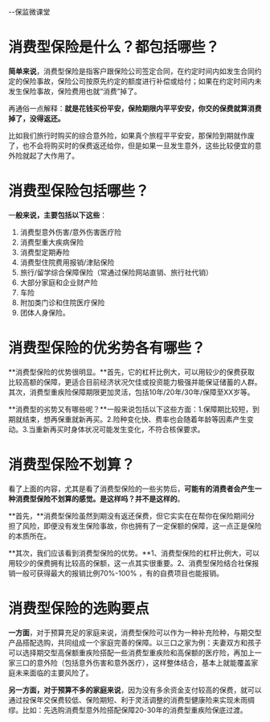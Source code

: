 --保监微课堂



# 消费型保险是什么？都包括哪些？

**简单来说**，消费型保险是指客户跟保险公司签定合同，在约定时间内如发生合同约定的保险事故，保险公司按原先约定的额度进行补偿或给付；如果在约定时间内未发生保险事故，保险费用也就“消费”掉了。

再通俗一点解释：**就是花钱买份平安，保险期限内平平安安，你交的保费就算消费掉了，没得返还。**

  
比如我们旅行时购买的综合意外险，如果真个旅程平平安安，那保险到期就作废了，也不会将购买时的保费返还给你，但是如果一旦发生意外，这些比较便宜的意外险就起了大作用了。

# 消费型保险包括哪些？

一**般来说，主要包括以下这些**：

1. 消费型意外伤害/意外伤害医疗险
2. 消费型重大疾病保险
3. 消费型定期寿险
4. 消费型住院费用报销/津贴保险
5. 旅行/留学综合保障保险（常通过保险网站直销、旅行社代销）
6. 大部分家庭和企业财产险
7. 车险 
8. 附加类门诊和住院医疗保险
9. 团体人身保险。



# 消费型保险的优劣势各有哪些？

**消费型保险的优势很明显。**首先，它的杠杆比例大，可以用较少的保费获取比较高额的保障，更适合目前经济状况欠佳或投资能力极强并能保证储蓄的人群。其次，消费型重疾险保障期限更加灵活，包括10年/20年/30年/保障至XX岁等。

**消费型的劣势又有哪些呢？**一般来说包括以下这些方面：1.保障期比较短，到期就结束，想再保重就新再买。2.险种变化快、费率也会随着年龄等因素产生变动。3.当重新再买时身体状况可能发生变化，不符合核保要求。

# 消费型保险不划算？

看了上面的内容，尤其是看了消费型保险的一些劣势后，**可能有的消费者会产生一种消费型保险不划算的感觉。是这样吗？并不是这样的**。

**首先，**消费型保险虽然到期没有返还保费，但它实实在在帮你在保险期间分担了风险，即便没有发生保险事故，你也拥有了一定保额的保障，这一点正是保险的本质所在。

**其次，我们应该看到消费型保险的优势。**1、消费型保险的杠杆比例大，可以用较少的保费拥有比较高的保额，这一点其实很重要。2、消费型保险结合社保报销一般可获得最大的报销比例70%-100% ，有的自费项目也能报销。



# **消费型保险的选购要点**

**一方面**，对于预算充足的家庭来说，消费型保险可以作为一种补充险种，与期交型产品搭配选购，共同组成一个家庭完善的保障。以三口之家为例：夫妻双方和孩子可以选择期交型高保额重疾险搭配一些消费型重疾险和高保额的医疗险，再加上一家三口的意外险（包括意外伤害和意外医疗），这样整体结合，基本上就能覆盖家庭未来面临的主要风险了。

**另一方面，对于预算不多的家庭来说**，因为没有多余资金支付较高的保费，就可以通过投保年交保费较低、保险期短、利于灵活调整的消费型健康险来实现未雨绸缪。比如：先选购消费型意外险搭配保障20-30年的消费型重疾险保底过渡。


